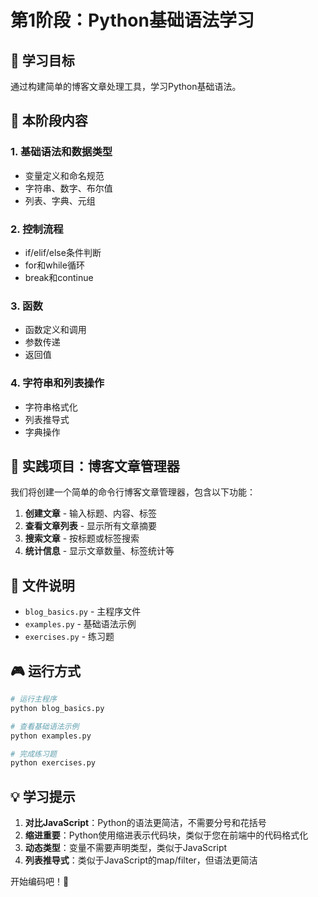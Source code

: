 # 第1阶段：Python基础语法学习

## 🎯 学习目标
通过构建简单的博客文章处理工具，学习Python基础语法。

## 📝 本阶段内容

### 1. 基础语法和数据类型
- 变量定义和命名规范
- 字符串、数字、布尔值
- 列表、字典、元组

### 2. 控制流程
- if/elif/else条件判断
- for和while循环
- break和continue

### 3. 函数
- 函数定义和调用
- 参数传递
- 返回值

### 4. 字符串和列表操作
- 字符串格式化
- 列表推导式
- 字典操作

## 🚀 实践项目：博客文章管理器

我们将创建一个简单的命令行博客文章管理器，包含以下功能：

1. **创建文章** - 输入标题、内容、标签
2. **查看文章列表** - 显示所有文章摘要
3. **搜索文章** - 按标题或标签搜索
4. **统计信息** - 显示文章数量、标签统计等

## 📁 文件说明

- `blog_basics.py` - 主程序文件
- `examples.py` - 基础语法示例
- `exercises.py` - 练习题

## 🎮 运行方式

```bash
# 运行主程序
python blog_basics.py

# 查看基础语法示例
python examples.py

# 完成练习题
python exercises.py
```

## 💡 学习提示

1. **对比JavaScript**：Python的语法更简洁，不需要分号和花括号
2. **缩进重要**：Python使用缩进表示代码块，类似于您在前端中的代码格式化
3. **动态类型**：变量不需要声明类型，类似于JavaScript
4. **列表推导式**：类似于JavaScript的map/filter，但语法更简洁

开始编码吧！🐍
